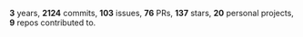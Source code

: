 **3** years, **2124** commits, **103** issues, **76** PRs, **137** stars, **20** personal projects, **9** repos contributed to.
